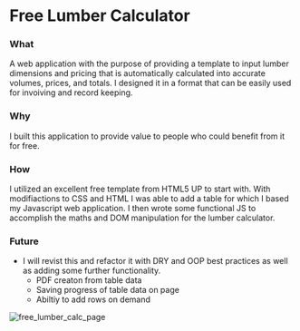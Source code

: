 # Free Lumber Calculator

### What 
A web application with the purpose of providing a template to input lumber dimensions and pricing that is automatically calculated into accurate volumes, prices, and totals. I designed it in a format that can be easily used for invoiving and record keeping.
### Why
I built this application to provide value to people who could benefit from it for free.
### How
I utilized an excellent free template from HTML5 UP to start with. With modifiactions to CSS and HTML I  was able to add a table for which I based my Javascript web application. I then wrote some functional JS to accomplish the maths and DOM manipulation for the lumber calculator.
### Future
- I will revist this and refactor it with DRY and OOP best practices as well as adding some further functionality.
  * PDF creaton from table data
  * Saving progress of table data on page 
  * Abiltiy to add rows on demand 
  
![free_lumber_calc_page](https://user-images.githubusercontent.com/118192650/228865133-b0ff3f34-bd95-4efe-9858-20f2204b2d8c.png)
